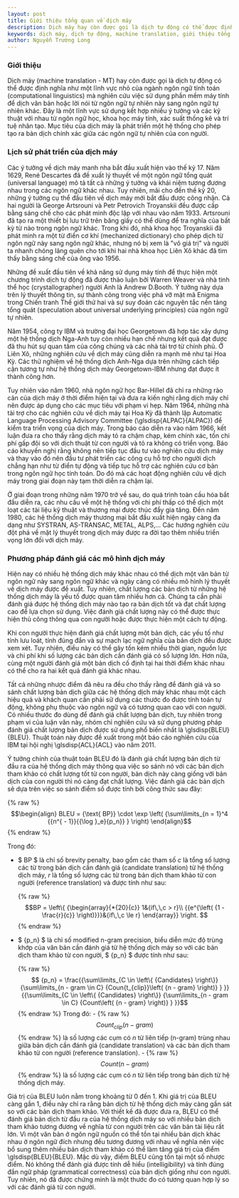 ```yaml
---
layout: post
title: Giới thiệu tổng quan về dịch máy
description: Dịch máy hay còn được gọi là dịch tự động có thể được định nghĩa như một lĩnh vực nghiên cứu việc sử dụng phần mềm máy tính để dịch văn bản hoặc lời nói từ ngôn ngữ tự nhiên này sang ngôn ngữ tự nhiên khác.
keywords: dịch máy, dịch tự động, machine translation, giới thiệu tổng quan về dịch máy, xử lý ngôn ngữ tự nhiên
author: Nguyễn Trường Long
---
```


### Giới thiệu

Dịch máy (machine translation - MT) hay còn được gọi là dịch tự động có thể được định nghĩa như một lĩnh vực nhỏ của ngành ngôn ngữ tính toán (computational linguistics) mà nghiên cứu việc sử dụng phần mềm máy tính để dịch văn bản hoặc lời nói từ ngôn ngữ tự nhiên này sang ngôn ngữ tự nhiên khác. Đây là một lĩnh vực sử dụng kết hợp nhiều ý tưởng và các kỹ thuật với nhau từ ngôn ngữ học, khoa học máy tính, xác suất thống kê và trí tuệ nhân tạo. Mục tiêu của dịch máy là phát triển một hệ thống cho phép tạo ra bản dịch chính xác giữa các ngôn ngữ tự nhiên của con người.

### Lịch sử phát triển của dịch máy

Các ý tưởng về dịch máy manh nha bắt đầu xuất hiện vào thế kỷ 17. Năm 1629, René Descartes đã đề xuất lý thuyết về một ngôn ngữ tổng quát (universal language) mô tả tất cả những ý tưởng và khái niệm tương đương nhau trong các ngôn ngữ khác nhau. Tuy nhiên, mãi cho đến thế kỷ 20, những ý tưởng cụ thể đầu tiên về dịch máy mới bắt đầu được công nhận. Cả hai người là George Artsrouni và Petr Petrovich Troyanskii đều được cấp bằng sáng chế cho các phát minh độc lập với nhau vào năm 1933. Artsrouni đã tạo ra một thiết bị lưu trữ trên băng giấy có thể dùng để tra nghĩa của bất kỳ từ nào trong ngôn ngữ khác. Trong khi đó, nhà khoa học Troyanskii đã phát minh ra một từ điển cơ khí (mechanized dictionary) cho phép dịch từ ngôn ngữ này sang ngôn ngữ khác, nhưng nó bị xem là "vô giá trị" và người ta nhanh chóng lãng quên cho tới khi hai nhà khoa học Liên Xô khác đã tìm thấy bằng sáng chế của ông vào 1956.

Những đề xuất đầu tiên về khả năng sử dụng máy tính để thực hiện một chương trình dịch tự động đã được thảo luận bởi Warren Weaver và nhà tinh thể học (crystallographer) người Anh là Andrew D.Booth. Ý tưởng này dựa trên lý thuyết thông tin, sự thành công trong việc phá vỡ mật mã Enigma trong Chiến tranh Thế giới thứ hai và sự suy đoán các nguyên tắc nền tảng tổng quát (speculation about universal underlying principles) của ngôn ngữ tự nhiên.

Năm 1954, công ty IBM và trường đại học Georgetown đã hợp tác xây dựng một hệ thống dịch Nga-Anh tuy còn nhiều hạn chế nhưng kết quả đạt được đã thu hút sự quan tâm của công chúng và các nhà tài trợ từ chính phủ. Ở Liên Xô, những nghiên cứu về dịch máy cũng diễn ra mạnh mẽ như tại Hoa Kỳ. Các thử nghiệm về hệ thống dịch Anh-Nga dựa trên những cách tiếp cận tương tự như hệ thống dịch máy Georgetown-IBM nhưng đạt được ít thành công hơn.

Tuy nhiên vào năm 1960, nhà ngôn ngữ học Bar-Hillel đã chỉ ra những rào cản của dịch máy ở thời điểm hiện tại và đưa ra kiến nghị rằng dịch máy chỉ nên được áp dụng cho các mục tiêu với phạm vi hẹp. Năm 1964, những nhà tài trợ cho các nghiên cứu về dịch máy tại Hoa Kỳ đã thành lập Automatic Language Processing Advisory Committee (\glsdisp{ALPAC}{ALPAC}) để kiểm tra triển vọng của dịch máy. Trong báo cáo diễn ra vào năm 1966, kết luận đưa ra cho thấy rằng dịch máy tỏ ra chậm chạp, kém chính xác, tốn chi phí gấp đôi so với dịch thuật từ con người và tỏ ra không có triển vọng. Báo cáo khuyến nghị rằng không nên tiếp tục đầu tư vào nghiên cứu dịch máy và thay vào đó nên đầu tư phát triển các công cụ hỗ trợ cho người dịch chẳng hạn như từ điển tự động và tiếp tục hỗ trợ các nghiên cứu cơ bản trong ngôn ngữ học tính toán. Do đó mà các hoạt động nghiên cứu về dịch máy trong giai đoạn này tạm thời diễn ra chậm lại.

Ở giai đoạn trong những năm 1970 trở về sau, do quá trình toàn cầu hóa bắt đầu diễn ra, các nhu cầu về một hệ thống với chi phí thấp có thể dịch một loạt các tài liệu kỹ thuật và thương mại được thúc đẩy gia tăng. Đến năm 1980, các hệ thống dịch máy thương mại bắt đầu xuất hiện ngày càng đa dạng như SYSTRAN, AS-TRANSAC, METAL, ALPS,... Các hướng nghiên cứu đột phá về mặt lý thuyết trong dịch máy được ra đời tạo thêm nhiều triển vọng lớn đối với dịch máy.

### Phương pháp đánh giá các mô hình dịch máy

Hiện nay có nhiều hệ thống dịch máy khác nhau có thể dịch một văn bản từ ngôn ngữ này sang ngôn ngữ khác và ngày càng có nhiều mô hình lý thuyết về dịch máy được đề xuất. Tuy nhiên, chất lượng các bản dịch từ những hệ thống dịch máy là yếu tố được quan tâm nhiều hơn cả. Chúng ta cần phải đánh giá được hệ thống dịch máy nào tạo ra bản dịch tốt và đạt chất lượng cao để lựa chọn sử dụng. Việc đánh giá chất lượng này có thể được thực hiện thủ công thông qua con người hoặc được thực hiện một cách tự động.

Khi con người thực hiện đánh giá chất lượng một bản dịch, các yếu tố như tính lưu loát, tính đúng đắn và sự mạch lạc ngữ nghĩa của bản dịch đều được xem xét. Tuy nhiên, điều này có thể gây tốn kém nhiều thời gian, nguồn lực và chi phí khi số lượng các bản dịch cần đánh giá có số lượng lớn. Hơn nữa, cùng một người đánh giá một bản dịch cố định tại hai thời điểm khác nhau có thể cho ra hai kết quả đánh giá khác nhau. 

Tất cả những nhược điểm đã nêu ra đều cho thấy rằng để đánh giá và so sánh chất lượng bản dịch giữa các hệ thống dịch máy khác nhau một cách hiệu quả và khách quan cần phải sử dụng các thước đo được tính toán tự động, không phụ thuộc vào ngôn ngữ và có tương quan cao với con người. Có nhiều thước đo dùng để đánh giá chất lượng bản dịch, tuy nhiên trong phạm vi của luận văn này, nhóm chỉ nghiên cứu và sử dụng phương pháp đánh giá chất lượng bản dịch được sử dụng phổ biến nhất là \glsdisp{BLEU}{BLEU}. Thuật toán này được đề xuất trong một báo cáo nghiên cứu của IBM tại hội nghị \glsdisp{ACL}{ACL} vào năm 2011.

Ý tưởng chính của thuật toán BLEU đó là đánh giá chất lượng bản dịch từ đầu ra của hệ thống dịch máy thông qua việc so sánh nó với các bản dịch tham khảo có chất lượng tốt từ con người, bản dịch này càng giống với bản dịch của con người thì nó càng đạt chất lượng. Việc đánh giá các bản dịch sẽ dựa trên việc so sánh điểm số được tính bởi công thức sau đây:

{% raw %}
$$\begin{align}
BLEU = {\text{ BP}} \cdot \exp \left( {\sum\limits_{n = 1}^4 {{n^{ - 1}}{{\log }_e}{p_n}} } \right)
\end{align}$$
{% endraw %}

Trong đó:

- $ BP $ là chỉ số brevity penalty, bao gồm các tham số $c$ là tổng số lượng các từ trong bản dịch cần đánh giá (candidate translation) từ hệ thống dịch máy, $r$ là tổng số lượng các từ trong bản dịch tham khảo từ con người (reference translation) và được tính như sau:
	
  {% raw %}
  $$BP = \left\{ {\begin{array}{*{20}{c}}
      1&{if\,\,c > r}\\
      {{e^{\left( {1 - \frac{r}{c}} \right)}}}&{if\,\,c \le r}
      \end{array}} \right. $$
  {% endraw %}
- $ {p_n} $ là chỉ số modified n-gram precision, biểu diễn mức độ trùng khớp của văn bản cần đánh giá từ hệ thống dịch máy so với các bản dịch tham khảo từ con người, $ {p_n} $ được tính như sau:
	
  {% raw %}$$
  {p_n} = \frac{{\sum\limits_{C \in \left\{ {Candidates} \right\}} {\sum\limits_{n - gram \in C} {Coun{t_{clip}}\left( {n - gram} \right)} } }}{{\sum\limits_{C \in \left\{ {Candidates} \right\}} {\sum\limits_{n - gram \in C} {Count\left( {n - gram} \right)} } }}$$
  {% endraw %}
  Trong đó:
		- {% raw %}$$ {Coun{t_{clip}}\left( {n - gram} \right)} $${% endraw %} là số lượng các cụm có $n$ từ liên tiếp (n-gram) trùng nhau giữa bản dịch cần đánh giá (candidate translation) và các bản dịch tham khảo từ con người (reference translation).
		- {% raw %}$$ {Count\left( {n - gram} \right)} $${% endraw %} là số lượng các cụm có $n$ từ liên tiếp trong bản dịch từ hệ thống dịch máy.

Giá trị của BLEU luôn nằm trong khoảng từ 0 đến 1. Khi giá trị của BLEU càng gần 1, điều này chỉ ra rằng bản dịch từ hệ thống dịch máy càng gần sát so với các bản dịch tham khảo. Với thiết kế đã được đưa ra, BLEU có thể đánh giá bản dịch từ đầu ra của hệ thống dịch máy so với nhiều bản dịch tham khảo tương đương về nghĩa từ con người trên các văn bản tài liệu rất lớn. Vì một văn bản ở ngôn ngữ nguồn có thể tồn tại nhiều bản dịch khác nhau ở ngôn ngữ đích nhưng đều tương đương với nhau về nghĩa nên việc bổ sung thêm nhiều bản dịch tham khảo có thể làm tăng giá trị của điểm \glsdisp{BLEU}{BLEU}. Mặc dù vậy, điểm BLEU cũng tồn tại một số nhược điểm. Nó không thể đánh giá được tính dễ hiểu (intelligibility) và tính đúng đắn ngữ pháp (grammatical correctness) của bản dịch giống như con người. Tuy nhiên, nó đã được chứng minh là một thước đo có tương quan hợp lý so với các đánh giá từ con người.
